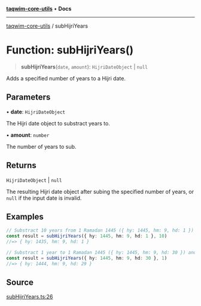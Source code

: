[**taqwim-core-utils**](../README.md) • **Docs**

---

[taqwim-core-utils](../globals.md) / subHijriYears

# Function: subHijriYears()

> **subHijriYears**(`date`, `amount`): `HijriDateObject` \| `null`

Adds a specified number of years to a Hijri date.

## Parameters

• **date**: `HijriDateObject`

The Hijri date object to substract years to.

• **amount**: `number`

The number of years to sub.

## Returns

`HijriDateObject` \| `null`

The resulting Hijri date object after subing the specified number of years, or `null` if the input date is invalid.

## Examples

```ts
// Substract 10 years from 1 Ramadan 1445 ({ hy: 1445, hm: 9, hd: 1 })
const result = subHijriYears({ hy: 1445, hm: 9, hd: 1 }, 10)
//=> { hy: 1435, hm: 9, hd: 1 }
```

```ts
// Substract 1 year to 1 Ramadan 1445 ({ hy: 1445, hm: 9, hd: 30 }) and adjust the month
const result = subHijriYears({ hy: 1445, hm: 9, hd: 30 }, 1)
//=> { hy: 1444, hm: 9, hd: 29 }
```

## Source

[subHijriYears.ts:26](https://github.com/boussadjra/taqwim/blob/a16e0483140d22a326ae33586f5bfb208d318d3e/packages/core-utils/src/lib/subHijriYears.ts#L26)
